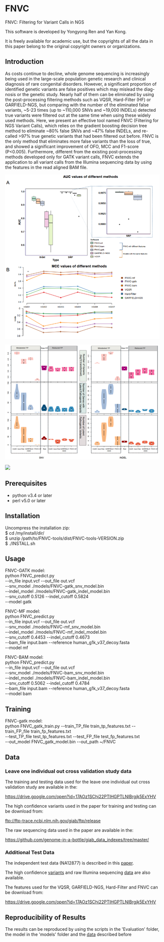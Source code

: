 # FNVC
FNVC: Filtering for Variant Calls in NGS<br>

This software is developed by Yongyong Ren and Yan Kong.<br>

It is freely available for academic use, but the copyrights of all the data in this paper belong to the original copyright owners or organizations.<br>

Introduction
------------
As costs continue to decline, whole genome sequencing is increasingly being used in the large-scale population genetic research and clinical diagnosis of rare congenital disorders. 
However, a significant proportion of identified genetic variants are false positives which may mislead the diag-nosis or the genetic study. 
Nearly half of them can be eliminated by using the post-processing filtering methods such as VQSR, Hard-Filter (HF) or GARFIELD-NGS, but comparing with the number of the eliminated false variants, ~5-23 times (up to ~110,000 SNVs and ~19,000 INDELs) detected true variants were filtered out at the same time when using these widely used methods. 
Here, we present an effective tool named FNVC (Filtering for NGS Variant Calls), which relies on the gradient boosting decision tree method to eliminate ~80% false SNVs and ~47% false INDELs, and re-called >97% true genetic variants that had been filtered out before. 
FNVC is the only method that eliminates more false variants than the loss of true, and showed a significant improvement of OFO, MCC and F1-score (P<0.005). 
Furthermore, different from the existing post-processing methods developed only for GATK variant calls, FNVC extends the application to all variant calls from the Illumina sequencing data by using the features in the read aligned BAM file.<br>

![AUC](https://github.com/yyren/FNVC/raw/master/Picture/AUC_performance.bmp)<br>

![](https://github.com/yyren/FNVC/raw/master/Picture/performance_for_patho_variants.bmp)<br>

![](https://github.com/yyren/FNVC/raw/master/Picture/performance_accross_genome.bmp)<br>

Prerequisites
------------
* python v3.4 or later
* perl v5.0 or later

Installation
------------
Uncompress the installation zip:<br>
		$ cd /my/install/dir/<br>
		$ unzip /path/to/FNVC-tools/dist/FNVC-tools-VERSION.zip<br>
		$ ./INSTALL.sh<br>

Usage
------------
FNVC-GATK model:<br>
		python FNVC_predict.py \
			--in_file input.vcf --out_file out.vcf \
			--snv_model ./models/FNVC-gatk_snv_model.bin \
			--indel_model ./models/FNVC-gatk_indel_model.bin \
			--snv_cutoff 0.5126 --indel_cutoff 0.5824 \
			--model gatk<br>

FNVC-MF model:<br>
		python FNVC_predict.py \
			--in_file input.vcf --out_file out.vcf \
			--snv_model ./models/FNVC-mf_snv_model.bin \
			--indel_model ./models/FNVC-mf_indel_model.bin \
			--snv_cutoff 0.4453 --indel_cutoff 0.4673 \
			--bam_file input.bam --reference human_g1k_v37_decoy.fasta \
			--model mf

FNVC-BAM model:<br>
		python FNVC_predict.py \
			--in_file input.vcf --out_file out.vcf \
			--snv_model ./models/FNVC-bam_snv_model.bin \
			--indel_model ./models/FNVC-bam_indel_model.bin \
			--snv_cutoff 0.5062 --indel_cutoff 0.4784 \
			--bam_file input.bam --reference human_g1k_v37_decoy.fasta \
			--model bam

Training
------------
FNVC-gatk model:<br>
		python FNVC_gatk_train.py
			--train_TP_file train_tp_features.txt --train_FP_file train_fp_features.txt \
			--test_TP_file test_tp_features.txt --test_FP_file test_fp_features.txt \
			--out_model FNVC_gatk_model.bin --out_path ~/FNVC

Data
------------
### Leave one individual out cross validation study data
The training and testing data used for the leave one individual out cross validation study are available in the: <br>

https://drive.google.com/open?id=17AOz1SChj22PTlHGPTLNlBrgjk5ExYHV <br>

The high confidence variants used in the paper for training and testing can be download from: <br>

ftp://ftp-trace.ncbi.nlm.nih.gov/giab/ftp/release <br>

The raw sequencing data used in the paper are available in the: <br>

https://github.com/genome-in-a-bottle/giab_data_indexes/tree/master/ <br>
### Additional Test Data
The independent test data (NA12877) is described in this [paper](https://genome.cshlp.org/content/27/1/157.full). <br>

The high confidence [variants](https://github.com/Illumina/PlatinumGenomes/blob/master/files/2017-1.0.files) and raw Illumina sequencing [data](https://www.ebi.ac.uk/ena/browser/view/PRJEB3381) are also available.<br>

The features used for the VQSR, GARFIELD-NGS, Hard-Filter and FNVC can be download from: <br>

https://drive.google.com/open?id=17AOz1SChj22PTlHGPTLNlBrgjk5ExYHV <br>

Reproducibility of Results
------------
The results can be reproduced by using the scripts in the 'Evaluation' folder, the model in the 'models' folder and the [data](https://drive.google.com/open?id=17AOz1SChj22PTlHGPTLNlBrgjk5ExYHV) described before
